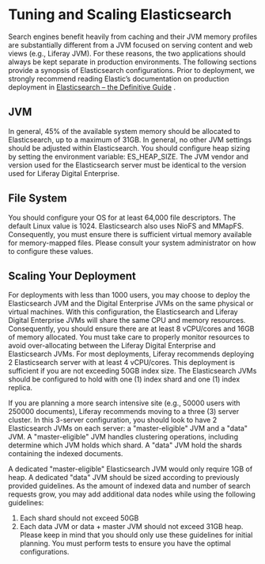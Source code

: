 # Tuning and Scaling Elasticsearch [](id=tuning-and-scaling-elasticsearch)
Search engines benefit heavily from caching and their JVM memory profiles are substantially different from a JVM focused on serving content and web views (e.g., Liferay JVM). For these reasons, the two applications should always be kept separate in production environments.
The following sections provide a synopsis of Elasticsearch configurations. Prior to deployment, we strongly recommend reading Elastic’s documentation on production deployment in [Elasticsearch – the Definitive Guide](https://www.elastic.co/guide/en/elasticsearch/guide/current/index.html) .


## JVM [](id=jvm)
In general, 45% of the available system memory should be allocated to Elasticsearch, up to a maximum of 31GB. In general, no other JVM settings should be adjusted within Elasticsearch.
You should configure heap sizing by setting the environment variable: ES_HEAP_SIZE. The JVM vendor and version used for the Elasticsearch server must be identical to the version used for Liferay Digital Enterprise.


## File System [](id=file-system)
You should configure your OS for at least 64,000 file descriptors. The default Linux value is 1024.
Elasticsearch also uses NioFS and MMapFS. Consequently, you must ensure there is sufficient virtual memory available for memory-mapped files.
Please consult your system administrator on how to configure these values.

## Scaling Your Deployment [](id=scaling-your-deployment)
For deployments with less than 1000 users, you may choose to deploy the Elasticsearch JVM and the Digital Enterprise JVMs on the same physical or virtual machines. With this configuration, the Elasticsearch and Liferay Digital Enterprise JVMs will share the same CPU and memory resources.
Consequently, you should ensure there are at least 8 vCPU/cores and 16GB of memory allocated.
You must take care to properly monitor resources to avoid over-allocating between the Liferay Digital Enterprise and Elasticsearch JVMs.
For most deployments, Liferay recommends deploying 2 Elasticsearch server with at least 4 vCPU/cores.
This deployment is sufficient if you are not exceeding 50GB index size. The Elasticsearch JVMs should be configured to hold with one (1) index shard and one (1) index replica.

If you are planning a more search intensive site (e.g., 50000 users with 250000 documents), Liferay recommends moving to a three (3) server cluster. In this 3-server configuration, you should look to have 2 Elasticsearch JVMs on each server: a "master-eligible" JVM and a "data" JVM. A "master-eligible" JVM handles clustering operations, including determine which JVM holds which shard. A "data" JVM hold the shards containing the indexed documents.

A dedicated "master-eligible" Elasticsearch JVM would only require 1GB of heap. A dedicated "data" JVM should be sized according to previously provided guidelines.
As the amount of indexed data and number of search requests grow, you may add additional data nodes while using the following guidelines:
1. Each shard should not exceed 50GB
2. Each data JVM or data + master JVM should not exceed 31GB heap.
Please keep in mind that you should only use these guidelines for initial planning. You must perform tests to ensure you have the optimal configurations.
